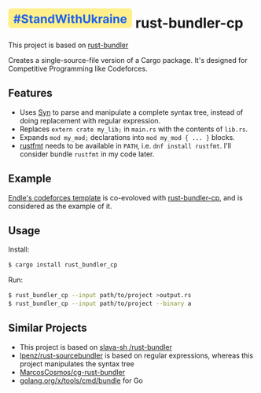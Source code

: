 #  [![Stand With Ukraine](https://raw.githubusercontent.com/vshymanskyy/StandWithUkraine/main/badges/StandWithUkraine.svg)](https://stand-with-ukraine.pp.ua) rust-bundler-cp



This project is based on [rust-bundler](https://github.com/slava-sh/rust-bundler/)

Creates a single-source-file version of a Cargo package. It's designed for Competitive Programming like Codeforces.



## Features

* Uses [Syn](https://docs.rs/syn/latest/syn/) to parse and manipulate a complete syntax tree, instead of doing replacement with regular expression.  
* Replaces `extern crate my_lib;` in `main.rs` with the contents of `lib.rs`.
* Expands `mod my_mod;` declarations into `mod my_mod { ... }` blocks.
* [rustfmt](https://github.com/rust-lang/rustfmt) needs to be available in `PATH`, i.e. `dnf install rustfmt`. I'll consider bundle `rustfmt` in my code later.

## Example
 
[Endle's codeforces template](https://github.com/Endle/rust_codeforce_template) is co-evoloved with [rust-bundler-cp](https://github.com/Endle/rust-bundler-cp), and is considered as the example of it.  

## Usage

Install:
```sh
$ cargo install rust_bundler_cp
```

Run:
```sh
$ rust_bundler_cp --input path/to/project >output.rs
$ rust_bundler_cp --input path/to/project --binary a
```



## Similar Projects
* This project is based on [slava-sh /rust-bundler](https://github.com/slava-sh/rust-bundler)
* [lpenz/rust-sourcebundler](https://github.com/lpenz/rust-sourcebundler)
  is based on regular expressions, whereas this project manipulates the syntax tree
* [MarcosCosmos/cg-rust-bundler](https://github.com/MarcosCosmos/cg-rust-bundler)
* [golang.org/x/tools/cmd/bundle](https://godoc.org/golang.org/x/tools/cmd/bundle) for Go
